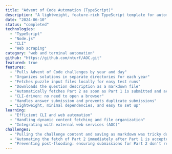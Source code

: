 ```yaml
---
title: "Advent of Code Automation (TypeScript)"
description: "A lightweight, feature-rich TypeScript template for automating Advent of Code participation fetch challenges, inputs, and submit solutions without leaving your terminal."
date: "2024-06-10"
status: "completed"
technologies:
  - "TypeScript"
  - "Node.js"
  - "CLI"
  - "Web scraping"
category: "web and terminal automation"
github: "https://github.com/nturf/AOC.git"
featured: true
features:
  - "Pulls Advent of Code challenges by year and day"
  - "Organizes solutions in separate directories for each year"
  - "Fetches puzzle input files locally for easy test runs"
  - "Downloads the question description as a markdown file"
  - "Automatically fetches Part 2 as soon as Part 1 is submitted and accepted"
  - "CLI-driven: no need to open a browser"
  - "Handles answer submission and prevents duplicate submissions"
  - "Lightweight, minimal dependencies, and easy to set up"
learning:
  - "Efficient CLI and web automation"
  - "Handling dynamic content fetching and file organization"
  - "Integrating with external web services (AOC)"
challenges:
  - "Pulling the challenge content and saving as markdown was tricky due to web scraping and formatting"
  - "Automating the fetch of Part 2 immediately after Part 1 is accepted"
  - "Preventing post-flooding: ensuring submissions for Part 2 don't re-trigger Part 1 submission logic"
---
```

